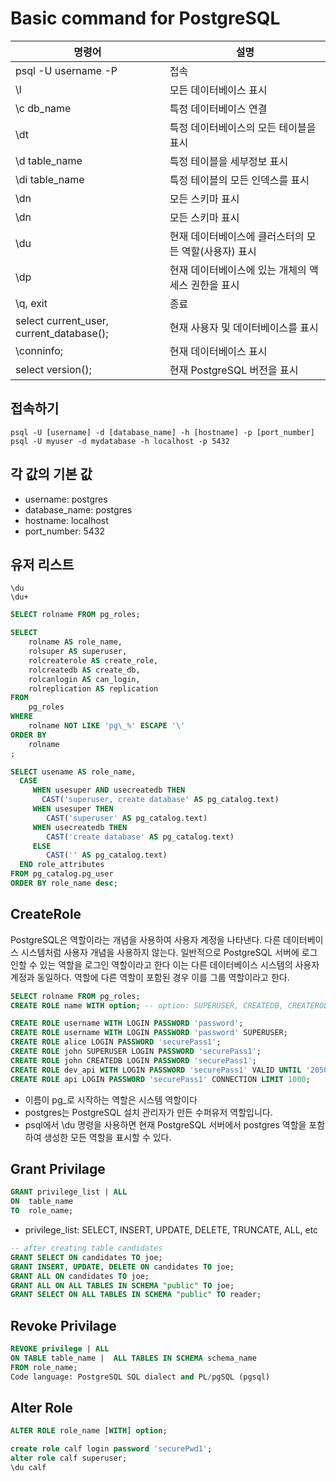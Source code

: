 # Basic command for PostgreSQL

| 명령어                                   | 설명                                                  |
| ---------------------------------------- | ----------------------------------------------------- |
| psql -U username -P                      | 접속                                                  |
| \l                                       | 모든 데이터베이스 표시                                |
| \c db_name                               | 특정 데이터베이스 연결                                |
| \dt                                      | 특정 데이터베이스의 모든 테이블을 표시                |
| \d table_name                            | 특정 테이블을 세부정보 표시                           |
| \di table_name                           | 특정 테이블의 모든 인덱스를 표시                      |
| \dn                                      | 모든 스키마 표시                                      |
| \dn                                      | 모든 스키마 표시                                      |
| \du                                      | 현재 데이터베이스에 클러스터의 모든 역할(사용자) 표시 |
| \dp                                      | 현재 데이터베이스에 있는 개체의 액세스 권한을 표시    |
| \q, exit                                 | 종료                                                  |
| select current_user, current_database(); | 현재 사용자 및 데이터베이스를 표시                    |
| \conninfo;                               | 현재 데이터베이스 표시                                |
| select version();                        | 현재 PostgreSQL 버전을 표시                           |

## 접속하기

```shell
psql -U [username] -d [database_name] -h [hostname] -p [port_number]
psql -U myuser -d mydatabase -h localhost -p 5432
```

## 각 값의 기본 값

- username: postgres
- database_name: postgres
- hostname: localhost
- port_number: 5432

## 유저 리스트

```shell
\du
\du+
```

```sql
SELECT rolname FROM pg_roles;

SELECT
    rolname AS role_name,
    rolsuper AS superuser,
    rolcreaterole AS create_role,
    rolcreatedb AS create_db,
    rolcanlogin AS can_login,
    rolreplication AS replication
FROM
    pg_roles
WHERE
    rolname NOT LIKE 'pg\_%' ESCAPE '\'
ORDER BY
    rolname
;

SELECT usename AS role_name,
  CASE
     WHEN usesuper AND usecreatedb THEN
	   CAST('superuser, create database' AS pg_catalog.text)
     WHEN usesuper THEN
	    CAST('superuser' AS pg_catalog.text)
     WHEN usecreatedb THEN
	    CAST('create database' AS pg_catalog.text)
     ELSE
	    CAST('' AS pg_catalog.text)
  END role_attributes
FROM pg_catalog.pg_user
ORDER BY role_name desc;
```

## CreateRole

PostgreSQL은 역할이라는 개념을 사용하여 사용자 계정을 나타낸다. 다른 데이터베이스 시스템처럼 사용자
개념을 사용하지 않는다. 일반적으로 PostgreSQL 서버에 로그인할 수 있는 역할을 로그인 역할이라고 한다
이는 다른 데이터베이스 시스템의 사용자 계정과 동일하다. 역할에 다른 역할이 포함된 경우 이를 그룹
역할이라고 한다.

```sql
SELECT rolname FROM pg_roles;
CREATE ROLE name WITH option; -- option: SUPERUSER, CREATEDB, CREATEROLE

CREATE ROLE username WITH LOGIN PASSWORD 'password';
CREATE ROLE username WITH LOGIN PASSWORD 'password' SUPERUSER;
CREATE ROLE alice LOGIN PASSWORD 'securePass1';
CREATE ROLE john SUPERUSER LOGIN PASSWORD 'securePass1';
CREATE ROLE john CREATEDB LOGIN PASSWORD 'securePass1';
CREATE ROLE dev_api WITH LOGIN PASSWORD 'securePass1' VALID UNTIL '2050-01-01';
CREATE ROLE api LOGIN PASSWORD 'securePass1' CONNECTION LIMIT 1000;
```

- 이름이 pg\_로 시작하는 역할은 시스템 역할이다
- postgres는 PostgreSQL 설치 관리자가 만든 수퍼유저 역할입니다.
- psql에서 \du 명령을 사용하면 현재 PostgreSQL 서버에서 postgres 역할을 포함하여 생성한
  모든 역할을 표시할 수 있다.

## Grant Privilage

```sql
GRANT privilege_list | ALL
ON  table_name
TO  role_name;
```

- privilege_list: SELECT, INSERT, UPDATE, DELETE, TRUNCATE, ALL, etc

```sql
-- after creating table candidates
GRANT SELECT ON candidates TO joe;
GRANT INSERT, UPDATE, DELETE ON candidates TO joe;
GRANT ALL ON candidates TO joe;
GRANT ALL ON ALL TABLES IN SCHEMA "public" TO joe;
GRANT SELECT ON ALL TABLES IN SCHEMA "public" TO reader;
```

## Revoke Privilage

```sql
REVOKE privilege | ALL
ON TABLE table_name |  ALL TABLES IN SCHEMA schema_name
FROM role_name;
Code language: PostgreSQL SQL dialect and PL/pgSQL (pgsql)
```

## Alter Role

```sql
ALTER ROLE role_name [WITH] option;

create role calf login password 'securePwd1';
alter role calf superuser;
\du calf
```
